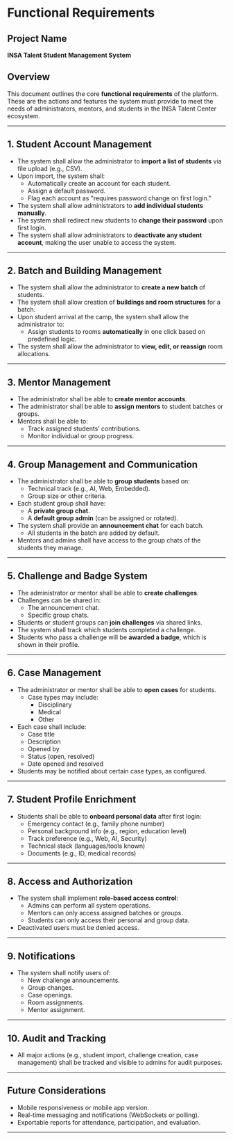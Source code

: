 # Functional Requirements

## Project Name
**INSA Talent Student Management System**

## Overview

This document outlines the core **functional requirements** of the platform. These are the actions and features the system must provide to meet the needs of administrators, mentors, and students in the INSA Talent Center ecosystem.

---

## 1. Student Account Management

- The system shall allow the administrator to **import a list of students** via file upload (e.g., CSV).
- Upon import, the system shall:
  - Automatically create an account for each student.
  - Assign a default password.
  - Flag each account as "requires password change on first login."
- The system shall allow administrators to **add individual students manually**.
- The system shall redirect new students to **change their password** upon first login.
- The system shall allow administrators to **deactivate any student account**, making the user unable to access the system.

---

## 2. Batch and Building Management

- The system shall allow the administrator to **create a new batch** of students.
- The system shall allow creation of **buildings and room structures** for a batch.
- Upon student arrival at the camp, the system shall allow the administrator to:
  - Assign students to rooms **automatically** in one click based on predefined logic.
- The system shall allow the administrator to **view, edit, or reassign** room allocations.

---

## 3. Mentor Management

- The administrator shall be able to **create mentor accounts**.
- The administrator shall be able to **assign mentors** to student batches or groups.
- Mentors shall be able to:
  - Track assigned students’ contributions.
  - Monitor individual or group progress.

---

## 4. Group Management and Communication

- The administrator shall be able to **group students** based on:
  - Technical track (e.g., AI, Web, Embedded).
  - Group size or other criteria.
- Each student group shall have:
  - A **private group chat**.
  - A **default group admin** (can be assigned or rotated).
- The system shall provide an **announcement chat** for each batch.
  - All students in the batch are added by default.
- Mentors and admins shall have access to the group chats of the students they manage.

---

## 5. Challenge and Badge System

- The administrator or mentor shall be able to **create challenges**.
- Challenges can be shared in:
  - The announcement chat.
  - Specific group chats.
- Students or student groups can **join challenges** via shared links.
- The system shall track which students completed a challenge.
- Students who pass a challenge will be **awarded a badge**, which is shown in their profile.

---

## 6. Case Management

- The administrator or mentor shall be able to **open cases** for students.
  - Case types may include:
    - Disciplinary
    - Medical
    - Other
- Each case shall include:
  - Case title
  - Description
  - Opened by
  - Status (open, resolved)
  - Date opened and resolved
- Students may be notified about certain case types, as configured.

---

## 7. Student Profile Enrichment

- Students shall be able to **onboard personal data** after first login:
  - Emergency contact (e.g., family phone number)
  - Personal background info (e.g., region, education level)
  - Track preference (e.g., Web, AI, Security)
  - Technical stack (languages/tools known)
  - Documents (e.g., ID, medical records)

---

## 8. Access and Authorization

- The system shall implement **role-based access control**:
  - Admins can perform all system operations.
  - Mentors can only access assigned batches or groups.
  - Students can only access their personal and group data.
- Deactivated users must be denied access.

---

## 9. Notifications

- The system shall notify users of:
  - New challenge announcements.
  - Group changes.
  - Case openings.
  - Room assignments.
  - Mentor assignment.

---

## 10. Audit and Tracking

- All major actions (e.g., student import, challenge creation, case management) shall be tracked and visible to admins for audit purposes.

---

## Future Considerations

- Mobile responsiveness or mobile app version.
- Real-time messaging and notifications (WebSockets or polling).
- Exportable reports for attendance, participation, and evaluation.

---
